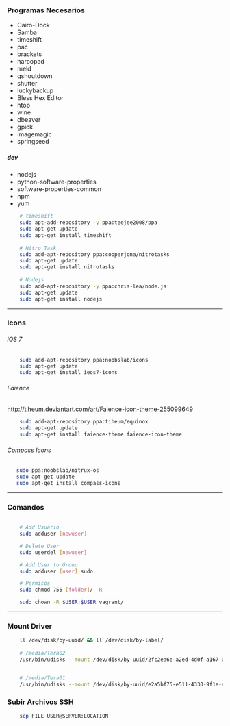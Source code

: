 ###	Programas Necesarios


- Cairo-Dock
- Samba
- timeshift
- pac
- brackets
- haroopad
- meld
- qshoutdown
- shutter
- luckybackup
- Bless Hex Editor
- htop
- wine
- dbeaver
- gpick
- imagemagic
- springseed


##### dev

- nodejs
- python-software-properties
- software-properties-common
- npm
- yum

```bash
    # timeshift
    sudo apt-add-repository -y ppa:teejee2008/ppa
    sudo apt-get update
    sudo apt-get install timeshift
    
    # Nitro Task
    sudo add-apt-repository ppa:cooperjona/nitrotasks
    sudo apt-get update
    sudo apt-get install nitrotasks
    
    # Nodejs
    sudo add-apt-repository -y ppa:chris-lea/node.js
    sudo apt-get update
    sudo apt-get install nodejs
```

- - - - - - - -

### Icons


###### iOS 7
```bash
    sudo add-apt-repository ppa:noobslab/icons
    sudo apt-get update
    sudo apt-get install ieos7-icons
```

###### Faience
http://tiheum.deviantart.com/art/Faience-icon-theme-255099649
```bash
    sudo add-apt-repository ppa:tiheum/equinox
    sudo apt-get update
    sudo apt-get install faience-theme faience-icon-theme
```

###### Compass Icons
```bash
   sudo ppa:noobslab/nitrux-os
   sudo apt-get update
   sudo apt-get install compass-icons
```
_ _ _

### Comandos

```bash

	# Add Usuario
	sudo adduser [newuser]

	# Delete User
	sudo userdel [newuser]

	# Add User to Group
	sudo adduser [user] sudo

	# Permisos
	sudo chmod 755 [folder]/ -R

	sudo chown -R $USER:$USER vagrant/
```


- - -

### Mount Driver

```bash
	ll /dev/disk/by-uuid/ && ll /dev/disk/by-label/
    
	# /media/Tera02
	/usr/bin/udisks --mount /dev/disk/by-uuid/2fc2ea6e-a2ed-4d0f-a167-0ba68925a821


	# /media/Tera01
	/usr/bin/udisks --mount /dev/disk/by-uuid/e2a5bf75-e511-4330-9f1e-efc114b9a47e
```

### Subir Archivos SSH

```bash
	scp FILE USER@SERVER:LOCATION
```

	
